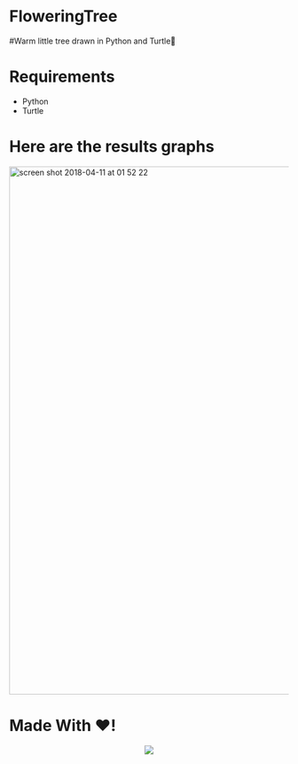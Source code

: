 # FloweringTree
#Warm little tree drawn in Python and Turtle🌲

# Requirements
- Python
- Turtle

# Here are the results graphs
<img width="952" alt="screen shot 2018-04-11 at 01 52 22" src="https://user-images.githubusercontent.com/17794470/38574389-486f79f4-3d2b-11e8-8dc9-bba0c61742c2.png">

# Made With ❤️!

<p align="center"> 
  <img src="https://github.com/Wandrys-dev/FloweringTree/harry-potter.gif" />
</p>

